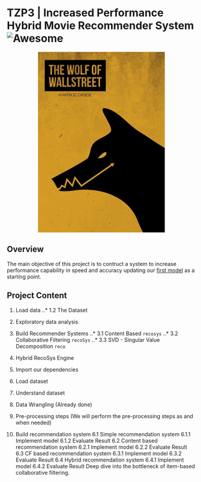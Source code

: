 # TZP3 | Increased Performance Hybrid Movie Recommender System ![Awesome](https://awesome.re/badge.svg)


<p align="center"> 
<img src="img/tzp3_img.gif">
</p>

## Overview 

The main objective of this project is to contruct a system to increase performance capability in speed and accuracy updating our [first model](https://columbia.bootcampcontent.com/Zee/movies_rec_project_3) as a starting point.

## Project Content
1. Load data
..* 1.2 The Dataset 
2. Exploratory data analysis
3. Build Recommender Systems
..* 3.1 Content Based `recosys` 
..* 3.2 Collaborative Filtering `recoSys`
..* 3.3 SVD - Singular Value Decomposition `reco`
4. Hybrid RecoSys Engine 


1. Import our dependencies
2. Load dataset
3. Understand dataset
4. Data Wrangling (Already done)
5. Pre-processing steps (We will perform the pre-processing steps as and when needed)
6. Build recommendation system
   6.1 Simple recommendation system
        6.1.1 Implement model
        6.1.2 Evaluate Result
    6.2 Content based recommendation system
        6.2.1 Implement model
        6.2.2 Evaluate Result
    6.3 CF based recommendation system
        6.3.1 Implement model
        6.3.2 Evaluate Result
    6.4 Hybrid recommendation system
        6.4.1 Implement model
        6.4.2 Evaluate Result
Deep dive into the bottleneck of item-based collaborative filtering.


